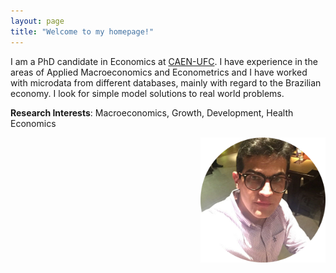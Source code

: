 ```yaml
---
layout: page
title: "Welcome to my homepage!"
---
```


I am a PhD candidate in Economics at [CAEN-UFC](https://caen.ufc.br). I have experience in the areas of Applied Macroeconomics and Econometrics and I have worked with microdata from different databases, mainly with regard to the Brazilian economy. I look for simple model solutions to real world problems.

**Research Interests**: Macroeconomics, Growth, Development, Health Economics

<img src="renan2-modified.png" width="200" style="float:right">
